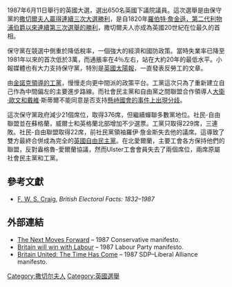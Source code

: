 1987年6月11日舉行的英國大選，選出650名英國下議院議員。這次選舉是由保守黨的[撒切爾夫人贏得連續三次大選勝利](https://zh.wikipedia.org/wiki/撒切爾夫人 "wikilink")，是自1820年[羅伯特·詹金遜，第二代利物浦伯爵以來連續第三次選舉的勝利](https://zh.wikipedia.org/wiki/羅伯特·詹金遜，第二代利物浦伯爵 "wikilink")，撒切爾夫人亦成為英國20世紀在位最久的首相。

保守黨在競選中側重於降低稅率，一個強大的經濟和國防政策。當時失業率已降至1981年以來的首次低於3萬，而通脹率在4％左右，站在大約20年的最低水平。小報媒體也有大力支持保守黨，特別是[英國太陽報](https://zh.wikipedia.org/wiki/英國太陽報 "wikilink")，一直發表反勞工的文章。

由[金諾克領導的工黨](https://zh.wikipedia.org/wiki/金諾克 "wikilink")，慢慢走向更中間派的政策平台。工黨這次只為了重新建立自己作為中間偏左的主要進步路線。而社會民主黨和自由黨之間聯盟合作領導人[大衛·歐文和戴維](../Page/大衛·歐文.md "wikilink")·斯蒂爾不能同意是否支持[懸峙國會的事件上出現分歧](https://zh.wikipedia.org/wiki/懸峙國會 "wikilink")。

這次保守黨政府減少21個席位，取得376席，但繼續蟬聯多數黨地位。社民-自由聯盟並在蘇格蘭，威爾士和英格蘭北部增加不少選票。工黨只取得229席，三連敗。社民-自由聯盟取得22席，前社民黨領袖羅伊·詹金斯失去他的議席。這導致了雙方最終合併成為完全的[英國自由民主黨](https://zh.wikipedia.org/wiki/英國自由民主黨 "wikilink")。在北愛爾蘭，主要工會各方保持他們的聯盟，反對盎格魯-愛爾蘭協議，然而Ulster工會會員失去了兩個席位，兩席原屬社會民主黨和工黨。

## 參考文獻

  - [F. W. S.
    Craig](https://zh.wikipedia.org/wiki/F._W._S._Craig "wikilink"),
    *British Electoral Facts: 1832–1987*

## 外部連結

  - [The Next Moves
    Forward](http://politicsresources.net/area/uk/man/con87.htm) – 1987
    Conservative manifesto.
  - [Britain will win with
    Labour](http://politicsresources.net/area/uk/man/lab87.htm) – 1987
    Labour Party manifesto.
  - [Britain United: The Time Has
    Come](http://politicsresources.net/area/uk/man/lib87.htm) – 1987
    SDP–Liberal Alliance manifesto.

[Category:撒切尔夫人](https://zh.wikipedia.org/wiki/Category:撒切尔夫人 "wikilink")
[Category:英國選舉](https://zh.wikipedia.org/wiki/Category:英國選舉 "wikilink")